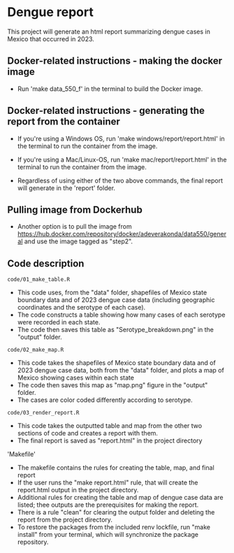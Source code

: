 # Dengue report 

This project will generate an html report summarizing dengue cases in Mexico that occurred in 2023.

## Docker-related instructions - making the docker image

- Run 'make data_550_f' in the terminal to build the Docker image.

## Docker-related instructions - generating the report from the container

- If you're using a Windows OS, run 'make windows/report/report.html' in the terminal to run the container from the image. 

- If you're using a Mac/Linux-OS, run 'make mac/report/report.html' in the terminal to run the container from the image. 

- Regardless of using either of the two above commands, the final report will generate in the 'report' folder.

## Pulling image from Dockerhub
- Another option is to pull the image from https://hub.docker.com/repository/docker/adeverakonda/data550/general and use the image tagged as "step2".

## Code description

`code/01_make_table.R`
- This code uses, from the "data" folder, shapefiles of Mexico state boundary data and of 2023 dengue case data (including geographic coordinates and the serotype of each case).
- The code constructs a table showing how many cases of each serotype were recorded in each state. 
- The code then saves this table as "Serotype_breakdown.png" in the "output" folder.

`code/02_make_map.R`
- This code takes the shapefiles of Mexico state boundary data and of 2023 dengue case data, both from the "data" folder, and plots a map of Mexico showing cases within each state
- The code then saves this map as "map.png" figure in the "output" folder.
- The cases are color coded differently according to serotype.

`code/03_render_report.R`
- This code takes the outputted table and map from the other two sections of code and creates a report with them.
- The final report is saved as "report.html" in the project directory

'Makefile'
- The makefile contains the rules for creating the table, map, and final report
- If the user runs the "make report.html" rule, that will create the report.html output in the project directory.
- Additional rules for creating the table and map of dengue case data are listed; thee outputs are the prerequisites for making the report.
- There is a rule "clean" for clearing the output folder and deleting the report from the project directory. 
- To restore the packages from the included renv lockfile, run "make install" from your terminal, which will synchronize the package repository.








